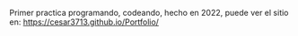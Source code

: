 Primer practica programando, codeando, hecho en 2022, puede ver el sitio en: https://cesar3713.github.io/Portfolio/
